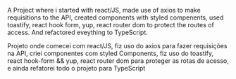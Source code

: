 A Project where i started with react/JS, made use of axios to make requisitions to the API, created components with styled compenents, used toastify, react hook form, yup, react router dom to protect the routes of access. And refactored eveything to TypeScript.


Projeto onde comecei com react/JS, fiz uso do axios para fazer requisições na API, criei componentes com styled Components, fiz uso do toastify, react hook-form && yup, react router dom para proteger as rotas de acesso, e ainda refatorei todo o projeto para TypeScript

